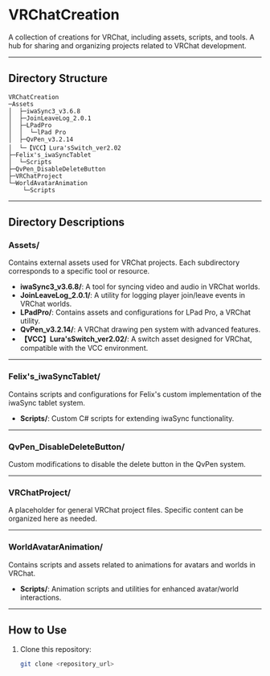 # VRChatCreation
A collection of creations for VRChat, including assets, scripts, and tools. A hub for sharing and organizing projects related to VRChat development.

---

## Directory Structure
```
VRChatCreation
─Assets
│  ├─iwaSync3_v3.6.8
│  ├─JoinLeaveLog_2.0.1
│  ├─LPadPro
│  │  └─lPad Pro
│  ├─QvPen_v3.2.14
│  └─【VCC】Lura'sSwitch_ver2.02
├─Felix's_iwaSyncTablet
│  └─Scripts
├─QvPen_DisableDeleteButton
├─VRChatProject
└─WorldAvatarAnimation
    └─Scripts
```
---

## Directory Descriptions

### **Assets/**
Contains external assets used for VRChat projects. Each subdirectory corresponds to a specific tool or resource.
- **iwaSync3_v3.6.8/**: A tool for syncing video and audio in VRChat worlds.
- **JoinLeaveLog_2.0.1/**: A utility for logging player join/leave events in VRChat worlds.
- **LPadPro/**: Contains assets and configurations for LPad Pro, a VRChat utility.
- **QvPen_v3.2.14/**: A VRChat drawing pen system with advanced features.
- **【VCC】Lura'sSwitch_ver2.02/**: A switch asset designed for VRChat, compatible with the VCC environment.

---

### **Felix's_iwaSyncTablet/**
Contains scripts and configurations for Felix's custom implementation of the iwaSync tablet system.

- **Scripts/**: Custom C# scripts for extending iwaSync functionality.

---

### **QvPen_DisableDeleteButton/**
Custom modifications to disable the delete button in the QvPen system.

---

### **VRChatProject/**
A placeholder for general VRChat project files. Specific content can be organized here as needed.

---

### **WorldAvatarAnimation/**
Contains scripts and assets related to animations for avatars and worlds in VRChat.

- **Scripts/**: Animation scripts and utilities for enhanced avatar/world interactions.

---

## How to Use

1. Clone this repository:
   ```bash
   git clone <repository_url>
